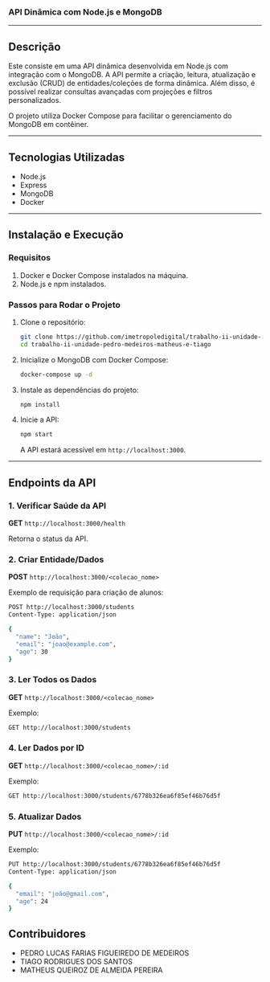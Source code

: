 ### API Dinâmica com Node.js e MongoDB

---

## Descrição

Este consiste em uma API dinâmica desenvolvida em Node.js com integração com o MongoDB. A API permite a criação, leitura, atualização e exclusão (CRUD) de entidades/coleções de forma dinâmica. Além disso, é possível realizar consultas avançadas com projeções e filtros personalizados.

O projeto utiliza Docker Compose para facilitar o gerenciamento do MongoDB em contêiner.

---

## Tecnologias Utilizadas

- Node.js
- Express
- MongoDB
- Docker

---

## Instalação e Execução

### Requisitos

1. Docker e Docker Compose instalados na máquina.
2. Node.js e npm instalados.

### Passos para Rodar o Projeto

1. Clone o repositório:

   ```bash
   git clone https://github.com/imetropoledigital/trabalho-ii-unidade-pedro-medeiros-matheus-e-tiago.git
   cd trabalho-ii-unidade-pedro-medeiros-matheus-e-tiago
   ```

2. Inicialize o MongoDB com Docker Compose:

   ```bash
   docker-compose up -d
   ```

3. Instale as dependências do projeto:

   ```bash
   npm install
   ```

4. Inicie a API:

   ```bash
   npm start
   ```

   A API estará acessível em `http://localhost:3000`.

---

## Endpoints da API

### 1. Verificar Saúde da API

**GET** `http://localhost:3000/health`

Retorna o status da API.

### 2. Criar Entidade/Dados

**POST** `http://localhost:3000/<colecao_nome>`

Exemplo de requisição para criação de alunos:

```bash
POST http://localhost:3000/students
Content-Type: application/json

{
  "name": "João",
  "email": "joao@example.com",
  "age": 30
}
```

### 3. Ler Todos os Dados

**GET** `http://localhost:3000/<colecao_nome>`

Exemplo:

```bash
GET http://localhost:3000/students
```

### 4. Ler Dados por ID

**GET** `http://localhost:3000/<colecao_nome>/:id`

Exemplo:

```bash
GET http://localhost:3000/students/6778b326ea6f85ef46b76d5f
```

### 5. Atualizar Dados

**PUT** `http://localhost:3000/<colecao_nome>/:id`

Exemplo:

```bash
PUT http://localhost:3000/students/6778b326ea6f85ef46b76d5f
Content-Type: application/json

{
  "email": "joão@gmail.com",
  "age": 24
}
```

## Contribuidores

- PEDRO LUCAS FARIAS FIGUEIREDO DE MEDEIROS
- TIAGO RODRIGUES DOS SANTOS
- MATHEUS QUEIROZ DE ALMEIDA PEREIRA
